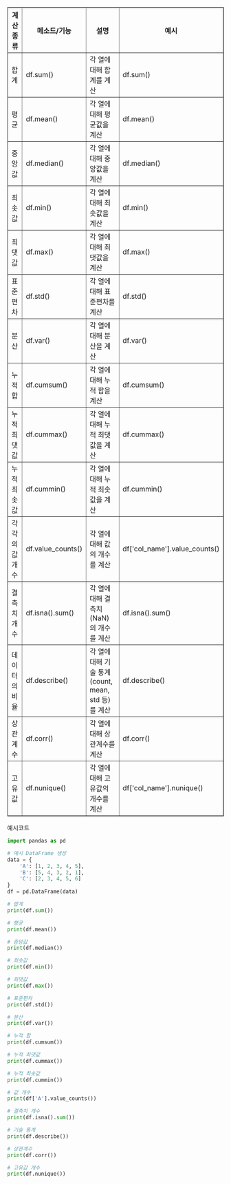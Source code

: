 <table border="1">
  <thead>
    <tr>
      <th>계산 종류</th>
      <th>메소드/기능</th>
      <th>설명</th>
      <th>예시</th>
    </tr>
  </thead>
  <tbody>
    <tr>
      <td>합계</td>
      <td>df.sum()</td>
      <td>각 열에 대해 합계를 계산</td>
      <td>df.sum()</td>
    </tr>
    <tr>
      <td>평균</td>
      <td>df.mean()</td>
      <td>각 열에 대해 평균값을 계산</td>
      <td>df.mean()</td>
    </tr>
    <tr>
      <td>중앙값</td>
      <td>df.median()</td>
      <td>각 열에 대해 중앙값을 계산</td>
      <td>df.median()</td>
    </tr>
    <tr>
      <td>최솟값</td>
      <td>df.min()</td>
      <td>각 열에 대해 최솟값을 계산</td>
      <td>df.min()</td>
    </tr>
    <tr>
      <td>최댓값</td>
      <td>df.max()</td>
      <td>각 열에 대해 최댓값을 계산</td>
      <td>df.max()</td>
    </tr>
    <tr>
      <td>표준편차</td>
      <td>df.std()</td>
      <td>각 열에 대해 표준편차를 계산</td>
      <td>df.std()</td>
    </tr>
    <tr>
      <td>분산</td>
      <td>df.var()</td>
      <td>각 열에 대해 분산을 계산</td>
      <td>df.var()</td>
    </tr>
    <tr>
      <td>누적 합</td>
      <td>df.cumsum()</td>
      <td>각 열에 대해 누적 합을 계산</td>
      <td>df.cumsum()</td>
    </tr>
    <tr>
      <td>누적 최댓값</td>
      <td>df.cummax()</td>
      <td>각 열에 대해 누적 최댓값을 계산</td>
      <td>df.cummax()</td>
    </tr>
    <tr>
      <td>누적 최솟값</td>
      <td>df.cummin()</td>
      <td>각 열에 대해 누적 최솟값을 계산</td>
      <td>df.cummin()</td>
    </tr>
    <tr>
      <td>각각의 값 개수</td>
      <td>df.value_counts()</td>
      <td>각 열에 대해 값의 개수를 계산</td>
      <td>df['col_name'].value_counts()</td>
    </tr>
    <tr>
      <td>결측치 개수</td>
      <td>df.isna().sum()</td>
      <td>각 열에 대해 결측치(NaN)의 개수를 계산</td>
      <td>df.isna().sum()</td>
    </tr>
    <tr>
      <td>데이터의 비율</td>
      <td>df.describe()</td>
      <td>각 열에 대해 기술 통계(count, mean, std 등)를 계산</td>
      <td>df.describe()</td>
    </tr>
    <tr>
      <td>상관계수</td>
      <td>df.corr()</td>
      <td>각 열에 대해 상관계수를 계산</td>
      <td>df.corr()</td>
    </tr>
    <tr>
      <td>고유값</td>
      <td>df.nunique()</td>
      <td>각 열에 대해 고유값의 개수를 계산</td>
      <td>df['col_name'].nunique()</td>
    </tr>
  </tbody>
</table>

예시코드
```py
import pandas as pd

# 예시 DataFrame 생성
data = {
    'A': [1, 2, 3, 4, 5],
    'B': [5, 4, 3, 2, 1],
    'C': [2, 3, 4, 5, 6]
}
df = pd.DataFrame(data)

# 합계
print(df.sum())

# 평균
print(df.mean())

# 중앙값
print(df.median())

# 최솟값
print(df.min())

# 최댓값
print(df.max())

# 표준편차
print(df.std())

# 분산
print(df.var())

# 누적 합
print(df.cumsum())

# 누적 최댓값
print(df.cummax())

# 누적 최솟값
print(df.cummin())

# 값 개수
print(df['A'].value_counts())

# 결측치 개수
print(df.isna().sum())

# 기술 통계
print(df.describe())

# 상관계수
print(df.corr())

# 고유값 개수
print(df.nunique())
```
